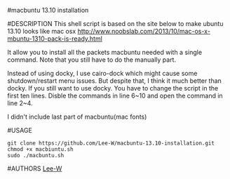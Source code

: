 #macbuntu 13.10  installation

#DESCRIPTION
This shell script is based on the site below to make ubuntu 13.10 looks like mac osx
<http://www.noobslab.com/2013/10/mac-os-x-mbuntu-1310-pack-is-ready.html>

It allow you to install all the packets macbuntu needed with a single command. Note that you still have to do the manually part.

Instead of using docky, I use cairo-dock which might cause some shutdown/restart menu issues. But despite that, I think it much better than docky.
If you still want to use docky. You have to change the script in the first ten lines.
Disble the commands in line 6~10 and open the command in line 2~4.

I didn't include last part of macbuntu(mac fonts)

#USAGE
``` shell
git clone https://github.com/Lee-W/macbuntu-13.10-installation.git
chmod +x macbiuntu.sh
sudo ./macbuntu.sh
```
#AUTHORS
[Lee-W](https://github.com/Lee-W/)
